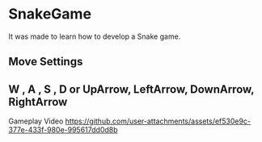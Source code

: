 # SnakeGame
It was made to learn how to develop a Snake game.

Move Settings
----------------------------------------------------
W , A , S , D 
or
UpArrow, LeftArrow, DownArrow, RightArrow
----------------------------------------------------

Gameplay Video
https://github.com/user-attachments/assets/ef530e9c-377e-433f-980e-995617dd0d8b
